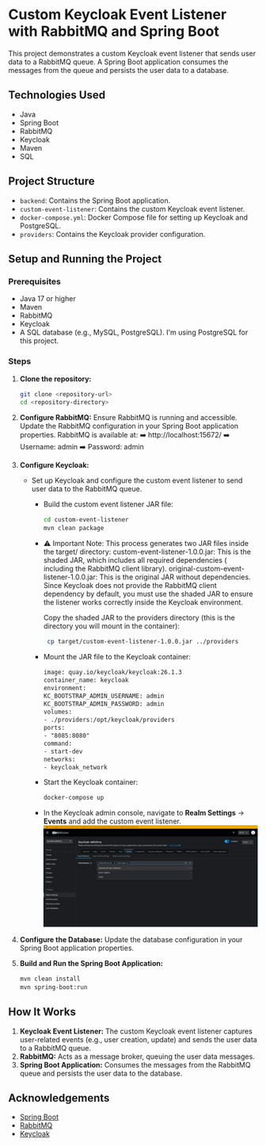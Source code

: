 # Custom Keycloak Event Listener with RabbitMQ and Spring Boot

This project demonstrates a custom Keycloak event listener that sends user data to a RabbitMQ queue. A Spring Boot
application consumes the messages from the queue and persists the user data to a database.

## Technologies Used

- Java
- Spring Boot
- RabbitMQ
- Keycloak
- Maven
- SQL

## Project Structure

- `backend`: Contains the Spring Boot application.
- `custom-event-listener`: Contains the custom Keycloak event listener.
- `docker-compose.yml`: Docker Compose file for setting up Keycloak and PostgreSQL.
- `providers`: Contains the Keycloak provider configuration.

## Setup and Running the Project

### Prerequisites

- Java 17 or higher
- Maven
- RabbitMQ
- Keycloak
- A SQL database (e.g., MySQL, PostgreSQL). I'm using PostgreSQL for this project.

### Steps

1. **Clone the repository:**
    ```sh
    git clone <repository-url>
    cd <repository-directory>
    ```

2. **Configure RabbitMQ:**
   Ensure RabbitMQ is running and accessible. Update the RabbitMQ configuration in your Spring Boot application
   properties.
   RabbitMQ is available at:
   ➡️ http://localhost:15672/
   ➡️ Username: admin
   ➡️ Password: admin

3. **Configure Keycloak:**
    - Set up Keycloak and configure the custom event listener to send user data to the RabbitMQ queue.
        - Build the custom event listener JAR file:
          ```sh
          cd custom-event-listener
          mvn clean package
          ```
        - ⚠️ Important Note:
          This process generates two JAR files inside the target/ directory:
          custom-event-listener-1.0.0.jar: This is the shaded JAR, which includes all required dependencies (
          including
          the RabbitMQ client library).
          original-custom-event-listener-1.0.0.jar: This is the original JAR without dependencies.
          Since Keycloak does not provide the RabbitMQ client dependency by default, you must use the shaded JAR to
          ensure the listener works correctly inside the Keycloak environment.

          Copy the shaded JAR to the providers directory (this is the directory you will mount in the container):
           ```sh
            cp target/custom-event-listener-1.0.0.jar ../providers
          ```
        - Mount the JAR file to the Keycloak container:
            ```  keycloak:
            image: quay.io/keycloak/keycloak:26.1.3
            container_name: keycloak
            environment:
            KC_BOOTSTRAP_ADMIN_USERNAME: admin
            KC_BOOTSTRAP_ADMIN_PASSWORD: admin
            volumes:
            - ./providers:/opt/keycloak/providers
            ports:
            - "8085:8080"
            command:
            - start-dev
            networks:
            - keycloak_network
            ```
        - Start the Keycloak container:
          ```sh
          docker-compose up
          ```
        - In the Keycloak admin console, navigate to **Realm Settings** -> **Events** and add the custom event listener.
          ![Keycloak Event Listener Configuration](screenshots/keycloak-event-listener-config.png)

4. **Configure the Database:**
   Update the database configuration in your Spring Boot application properties.

5. **Build and Run the Spring Boot Application:**
    ```sh
    mvn clean install
    mvn spring-boot:run
    ```

## How It Works

1. **Keycloak Event Listener:** The custom Keycloak event listener captures user-related events (e.g., user creation,
   update) and sends the user data to a RabbitMQ queue.
2. **RabbitMQ:** Acts as a message broker, queuing the user data messages.
3. **Spring Boot Application:** Consumes the messages from the RabbitMQ queue and persists the user data to the
   database.

## Acknowledgements

- [Spring Boot](https://spring.io/projects/spring-boot)
- [RabbitMQ](https://www.rabbitmq.com/)
- [Keycloak](https://www.keycloak.org/)